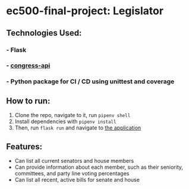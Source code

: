 # ec500-final-project: Legislator

## Technologies Used:
### - Flask
### - [congress-api](https://projects.propublica.org/api-docs/congress-api/)
### - Python package for CI / CD using unittest and coverage


## How to run:
1) Clone the repo, navigate to it, run `pipenv shell`
2) Install dependencies with `pipenv install`
3) Then, run `flask run` and navigate to [the application](http://127.0.0.1:5000/)

## Features:
- Can list all current senators and house members
- Can provide information about each member, such as their seniority, committees, and party line voting percentages
- Can list all recent, active bills for senate and house
